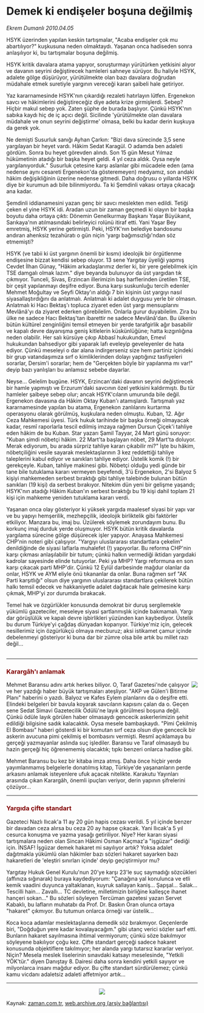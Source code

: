# Demek ki endişeler  boşuna değilmiş

*Ekrem Dumanlı 2010.04.05*

<td class="columnist-detail">
<p>HSYK üzerinden yapılan keskin tartışmalar, "Acaba endişeler çok mu abartılıyor?" kuşkusuna neden olmaktaydı. Yaşanan onca hadiseden sonra anlaşılıyor ki, bu tartışmalar boşuna değilmiş.</p>
<p>
<div id="haberMetinDiv">
<p>HSYK kritik davalara atama yapıyor, soruşturmayı yürütürken yetkisini alıyor ve davanın seyrini değiştirecek hamleleri sahneye sürüyor. Bu haliyle HSYK, adalete gölge düşürüyor, yürütülmekte olan bazı davalara doğrudan müdahale etmek suretiyle yargının vereceği kararı şaibeli hale getiriyor.
<p>Yaz kararnamesinde HSYK'nın çıkardığı rezaleti hatırlayın lütfen. Ergenekon savcı ve hâkimlerini değiştireceğiz diye adeta krize girmişlerdi. Sebep? Hiçbir makul sebep yok. Zaten şüphe de burada başlıyor. Çünkü HSYK'nın sabıka kaydı hiç de iç açıcı değil. Sicilinde 'yürütülmekte olan davalara müdahale ve onun seyrini değiştirme' olmasa, belki bu kadar derin kuşkuya da gerek yok.
<p>Ne demişti Susurluk sanığı Ayhan Çarkın: "Bizi dava sürecinde 3,5 sene yargılayan bir heyet vardı. Hâkim Sedat Karagül. O adamda ben adaleti gördüm. Sonra bu heyet görevden alındı. Son 15 gün Mesut Yılmaz hükümetinin atadığı bir başka heyet geldi. 4 yıl ceza aldık. Oysa neyle yargılanıyorduk." Susurluk çetesine karşı aslanlar gibi mücadele eden (ama nedense aynı cesareti Ergenekon'da gösteremeyen) medyamız, son andaki hâkim değişikliğinin üzerine nedense gitmedi. Daha doğrusu o yıllarda HSYK diye bir kurumun adı bile bilinmiyordu. Ta ki Şemdinli vakası ortaya çıkacağı ana kadar.
<p>Şemdinli iddianamesini yazan genç bir savcı meslekten men edildi. Tetiği çeken el yine HSYK idi. Aradan uzun bir zaman geçmedi ki olayın bir başka boyutu daha ortaya çıktı: Dönemin Genelkurmay Başkanı Yaşar Büyükanıt, Sarıkaya'nın atılmasındaki belirleyici rolünü itiraf etti. Yani Yaşar Bey emretmiş, HSYK yerine getirmişti. Peki, HSYK'nın belediye bandosunu andıran ahenksiz tezahüratı o gün niçin 'yargı bağımsızlığı'ndan söz etmemişti?
<p>HSYK (ve tabii ki üst yargının önemli bir kısmı) ideolojik bir örgütlenme endişesine bizzat kendisi sebep oluyor. 13 sene Yargıtay üyeliği yapmış Cevdet İlhan Günay, "Hâkim arkadaşlarımız derler ki, bir yere gelebilmek için TSE damgalı olmak lazım." diye beyanda bulunuyor da üst yargıdan tık çıkmıyor. Tunceli, Sivas, Erzincan illerimizin baş harflerinden üretilen TSE, bir çeşit yapılanmayı deşifre ediyor. Buna karşı suskunluğu tercih edenler Mehmet Moğultay ve Seyfi Oktay'ın aldığı 7 bin kişinin üst yargıyı nasıl siyasallaştırdığını da anlatmalı. Anlatmalı ki adalet duygusu yerle bir olmasın. Anlatmalı ki Hacı Bektaş'ı topluca ziyaret eden üst yargı mensuplarını Mevlânâ'yı da ziyaret ederken görebilelim. Onlarla gurur duyabilelim. Zira bu ülke ne sadece Hacı Bektaş'tan ibarettir ne sadece Mevlânâ'dan. Bu ülkenin bütün kültürel zenginliğini temsil etmeyen bir yerde tarafgirlik ağır basabilir ve kapalı devre dayanışma geniş kitlelerin küskünlüğüne; hatta kızgınlığına neden olabilir. Her salı kürsüye çıkıp Abbasî hukukundan, Emevî hukukundan bahsediyor gibi yaparak lafı eveleyip geveleyenler de hata ediyor. Çünkü meseleyi o dar alana indirgerseniz size hem partiniz içindeki bir grup vatandaşımıza sırf o kimliklerinden dolayı yaptığınız tasfiyeleri sorarlar, Dersim'i sorarlar; hem de "Gerçekten böyle bir yapılanma mı var!" deyip bazı yanlışları bu anlamsız sebebe dayarlar.
<p>Neyse... Gelelim bugüne. HSYK, Erzincan'daki davanın seyrini değiştirecek bir hamle yapmıştı ve Erzurum'daki savcının özel yetkisini kaldırmıştı. Bu tür hamleler şaibeye sebep olur; ancak HSYK'cıların umurunda bile değil. Ergenekon davasına da Hâkim Oktay Kuban'ı atamışlardı. Tartışmalı yaz kararnamesinde yapılan bu atama, Ergenekon zanlılarını kurtarma operasyonu olarak görülmüş, kuşkulara neden olmuştu. Kuban, 12. Ağır Ceza Mahkemesi üyesi. Türk hukuk tarihinde bir başka örneği olmayacak kadar, resmî raporlarla tescil edilmiş imzaya rağmen Dursun Çiçek'i tahliye eden hâkim de bu Kuban. Star yazarı Şamil Tayyar, 24 Mart günü soruyor: "Kuban şimdi nöbetçi hâkim. 22 Mart'ta başlayan nöbet, 29 Mart'ta doluyor. Merak ediyorum, bu arada sürpriz tahliye kararı çıkabilir mi?" İşte bu hâkim, nöbetçiliğini vesile sayarak meslektaşlarının 3 kez reddettiği tahliye taleplerini kabul ediyor ve sanıkları tahliye ediyor. Üstelik komik (!) bir gerekçeyle. Kuban, tahliye makinesi gibi. Nöbetçi olduğu yedi günde bir tane bile tutuklama kararı vermeyen beyefendi, 3'ü Ergenekon, 2'si Balyoz 5 kişiyi mahkemeden serbest bıraktığı gibi tahliye talebinde bulunan bütün sanıkları (19 kişi) da serbest bırakıyor. Nitekim dün yeni bir gelişme yaşandı; HSYK'nın atadığı Hâkim Kuban'ın serbest bıraktığı bu 19 kişi dahil toplam 21 kişi için mahkeme yeniden tutuklama kararı verdi.
<p>Yaşanan onca olay gösteriyor ki yüksek yargıda maalesef siyasi bir yapı var ve bu yapıyı hemşerilik, mezhepçilik, ideolojik birliktelik gibi faktörler etkiliyor. Manzara bu, imaj bu. Üzülerek söylemek zorundayım bunu. Bu korkunç imaj durduk yerde oluşmuyor. HSYK bütün kritik davalarda yargılama sürecine gölge düşürecek işler yapıyor. Anayasa Mahkemesi CHP'nin noteri gibi çalışıyor. "Yargıyı uluslararası standartlara çekelim" denildiğinde de siyasi laflarla muhalefet (!) yapıyorlar. Bu reforma CHP'nin karşı çıkması anlaşılabilir bir tutum; çünkü halkın vermediği iktidarı yargıdaki kadrolar sayesinde elinde tutuyorlar. Peki ya MHP? Yargı reformuna en son karşı çıkacak parti MHP'dir. Çünkü 12 Eylül darbesinde mağdur olanlar da onlar, HSYK ve AYM eliyle önü tıkananlar da onlar. Buna rağmen sırf "AK Parti karşıtlığı" olsun diye yargının uluslararası standartlara çekilerek bütün halkı temsil edecek ve hakkaniyetle adalet dağıtacak hale gelmesine karşı çıkmak, MHP'yi zor durumda bırakacak.
<p>Temel hak ve özgürlükler konusunda demokrat bir duruş sergilemekle yükümlü gazeteciler, meseleye siyasi şartlanmışlık içinde bakmamalı. Yargı dar görüşlülük ve kapalı devre işbirlikleri yüzünden kan kaybediyor. Üstelik bu durum Türkiye'yi çağdaş dünyadan koparıyor. Türkiye'miz için, gelecek nesillerimiz için özgürlükçü olmaya mecburuz; aksi istikamet çamur içinde debelenmeyi gösteriyor ki buna dar bir zümre olsa bile artık bu millet razı değil...
<br/>
 <hr/>
<h3><font color="#800000">Karargâh'ı anlamak
</font></h3>
<p>
<img align="right" border="0" src="http://web.archive.org/web/20110107124754im_/http://medya.zaman.com.tr/2010/04/05/baransu-karargah.jpg"/>Mehmet Baransu adını artık herkes biliyor. O, Taraf Gazetesi'nde çalışıyor ve her yazdığı haber büyük tartışmaları ateşliyor. "AKP ve Gülen'i Bitirme Planı" haberini o yazdı. Balyoz ve Kafes Eylem planlarını da o deşifre etti. Elindeki belgeleri bir bavula koyarak savcıların kapısını çalan da o. Geçen sene Sedat Simavi Gazetecilik Ödülü'ne layık görülmesi boşuna değil. Çünkü ödüle layık görülen haber olmasaydı gencecik askerlerimizin şehit edildiği bilgisine sadık kalacaktık. Oysa mesele bambaşkaydı. "Pimi Çekilmiş El Bombası" haberi gösterdi ki bir komutan sırf ceza olsun diye gencecik bir askerin avucuna pimi çekilmiş el bombasını vermişti. Resmî açıklamaya bu gerçeği yazmayanlar aslında suç işlediler. Baransu ve Taraf olmasaydı bu hazin gerçeği hiç öğrenememiş olacaktık; tıpkı benzeri onlarca hadise gibi.
<p>Mehmet Baransu bu kez bir kitaba imza atmış. Daha önce hiçbir yerde yayımlanmamış belgelerle donatılmış kitap, Türkiye'de yaşananların perde arkasını anlamak isteyenlere ufuk açacak nitelikte. Karakutu Yayınları arasında çıkan Karargâh, önemli ipuçları veriyor, derin yapının şifrelerini çözüyor...
<p>
<hr/>
<h3><font color="#800000">Yargıda çifte standart
</font></h3>
<p>Gazeteci Nazlı Ilıcak'a 11 ay 20 gün hapis cezası verildi. 5 yıl içinde benzer bir davadan ceza alırsa bu ceza 20 ay hapse çıkacak. Yani Ilıcak'a 5 yıl cesurca konuşma ve yazma yasağı getiriliyor. Niye? Her kararı siyasi tartışmalara neden olan Sincan Hâkimi Osman Kaçmaz'a "işgüzar" dediği için. İNSAF! İşgüzar demek hakaret mi sayılıyor artık? Yoksa adalet dağıtmakla yükümlü olan hâkimler bazı sözleri hakaret sayarken bazı hakaretleri de 'eleştiri sınırları içinde' deyip geçiştirmiyor mu?
<p>Yargıtay Hukuk Genel Kurulu'nun 20'ye karşı 23'le suç saymadığı sözcükleri (affınıza sığınarak) buraya kaydediyorum: "Çanağına yal konulunca ve etli kemik vaadini duyunca yaltaklanan, kuyruk sallayan kaniş... Şapşal... Salak... Tescilli hain... Zavallı... TC devletine, milletimizin birliğine kalleşçe ihanet hançeri sokan..." Bu sözleri söyleyen Tercüman gazetesi yazarı Servet Kabaklı, bu lafların muhatabı da Prof. Dr. Baskın Oran olunca ortaya "hakaret" çıkmıyor. Bu tutumun onlarca örneği var üstelik...
<p>Koca koca adamlar meslektaşlarına demedik söz bırakmıyor. Geçenlerde biri, "Doğduğun yere kadar kovalayacağım." gibi utanç verici sözler sarf etti. Bunların hakaret sayılmasına ihtimal vermiyorum; çünkü söze bakılmıyor söyleyene bakılıyor çoğu kez. Çifte standart gerçeği sadece hakaret konusunda objektiflere takılmıyor; her alanda yargı tutarsız kararlar veriyor. Niçin? Mesela meslek liselerinin sınavdaki katsayı meselesinde, "Yetkili YÖK'tür." diyen Danıştay 8. Dairesi daha sonra kendini yetkili sayıyor ve milyonlarca insanı mağdur ediyor. Bu çifte standart sürdürülemez; çünkü kamu vicdanı adaletsiz adaleti affetmiyor artık...


<hr/>
<p>
<p>
<p align="center"><img border="0" src="http://web.archive.org/web/20110107124754im_/http://medya.zaman.com.tr/2010/04/05/tiraj.png"/></p></p></p></p></p></p></p></p></p></p></p></p></p></p></p></p></p></div>
</p>
<a href="http://web.archive.org/web/20110107124754/mailto:e.dumanli@zaman.com.tr">
</a></td>

Kaynak: [zaman.com.tr](http://zaman.com.tr/yazar.do?yazino=969392), [web.archive.org (arşiv bağlantısı)](http://web.archive.org/web/20110107124754/http://www.zaman.com.tr/yazar.do?yazino=969392)
